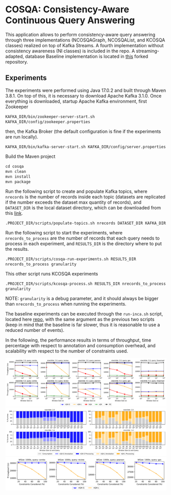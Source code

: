 # COSQA: Consistency-Aware Continuous Query Answering

This application allows to perform consistency-aware query answering through three implementations (NCOSQAGraph, NCOSQAList, and KCOSQA classes) realized on top of Kafka Streams. 
A fourth implementation without consistency awareness (NI classes) is included in the repo. 
A streaming-adapted, database Baseline implementation is located in [this](https://github.com/semlanghi/INCA/tree/master) forked repository.

## Experiments 
The experiments were performed using Java 17.0.2 and built through Maven 3.8.1. 
On top of this, it is necessary to download Apache Kafka 3.1.0.
Once everything is downloaded, startup Apache Kafka environment, first Zookeeper
```
KAFKA_DIR/bin/zookeeper-server-start.sh KAFKA_DIR/config/zookeeper.properties
```
then, the Kafka Broker (the default configuration is fine if the experiments are run locally).
```
KAFKA_DIR/bin/kafka-server-start.sh KAFKA_DIR/config/server.properties
```

Build the Maven project
```
cd cosqa
mvn clean
mvn install
mvn package
```



Run the following script to create and populate Kafka topics, where `nrecords` is the number of records inside each topic (datasets are replicated if the number exceeds the dataset max quantity of records), and `DATASET_DIR` is the local dataset directory, which can be downloaded from this [link](https://drive.google.com/drive/folders/153vr5Id4PTGR8Art0Ebf9wuEr_3jCSOj?usp=share_link).
```
.PROJECT_DIR/scripts/populate-topics.sh nrecords DATASET_DIR KAFKA_DIR
```



Run the following script to start the experiments, where `nrecords_to_process` are the number of records that each query needs to process in each experiment, and `RESULTS_DIR` is the directory where to put the results.

```
.PROJECT_DIR/scripts/cosqa-run-experiments.sh RESULTS_DIR nrecords_to_process granularity
```
This other script runs KCOSQA experiments
```
.PROJECT_DIR/scripts/kcosqa-process.sh RESULTS_DIR nrecords_to_process granularity
```
NOTE: `granularity` is a debug parameter, and it should always be bigger than `nrecords_to_process` when running the experiments. 

The baseline experiments can be executed through the `run-inca.sh` script, located here [repo](https://github.com/semlanghi/INCA/blob/master/IQ/scripts/run-inca.sh), with the same argument as the previous two scripts (keep in mind that the baseline is far slower, thus it is reasonable to use a reduced number of events).

In the following, the performance results in terms of throughput, time percentage with respect to annotation and consumption overhead, and scalability with respect to the number of constraints used.

![](throughput.png)
![](annotatointime.png)
![](numberofconstraints.png)




